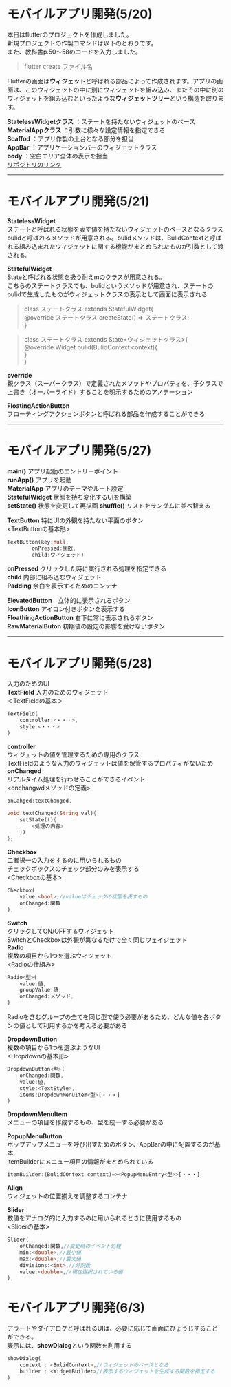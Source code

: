 # モバイルアプリ開発(5/20)
本日はflutterのプロジェクトを作成しました。  
新規プロジェクトの作製コマンドは以下のとおりです。  
また、教科書p.50～58のコードを入力しました。
>flutter create ファイル名

Flutterの画面は**ウィジェット**と呼ばれる部品によって作成されます。アプリの画面は、このウィジェットの中に別にウィジェットを組み込み、またその中に別のウィジェットを組み込むといったような**ウィジェットツリー**という構造を取ります。

**StatelessWidgetクラス** 
：ステートを持たないウィジェットのベース  
**MaterialAppクラス**
：引数に様々な設定情報を指定できる  
**Scaffod**
：アプリ作製の土台となる部分を担当  
**AppBar**
：アプリケーションバーのウィジェットクラス  
**body**
：空白エリア全体の表示を担当  
[リポジトリのリンク](https://github.com/Vogel-425/Flutter_study.git)

---

# モバイルアプリ開発(5/21)
**StatelessWidget**  
ステートと呼ばれる状態を表す値を持たないウィジェットのベースとなるクラス   
bulidと呼ばれるメソッドが用意される。bulidメソッドは、BulidContextと呼ばれる組み込まれたウィジェットに関する機能がまとめられたものが引数として渡される。 

**StatefulWidget**  
Stateと呼ばれる状態を扱う耐えmのクラスが用意される。  
こちらのステートクラスでも、bulidというメソッドが用意され、ステートのbulidで生成したものがウィジェットクラスの表示として画面に表示される  
>class ステートクラス extends StatefulWidget{  
    @override
    ステートクラス createState() => ステートクラス;  
}

>class ステートクラス extends State<ウィジェットクラス>{  
    @override
    Widget bulid(BulidContext context){  
    }    
}

**override**  
親クラス（スーパークラス）で定義されたメソッドやプロパティを、子クラスで上書き（オーバーライド）することを明示するためのアノテーション   

**FloatingActionButton**  
フローティングアクションボタンと呼ばれる部品を作成することができる

---
# モバイルアプリ開発(5/27)

**main()**	アプリ起動のエントリーポイント  
**runApp()**	アプリを起動  
**MaterialApp**	アプリのテーマやルート設定  
**StatefulWidget**	状態を持ち変化するUIを構築  
**setState()**	状態を変更して再描画
**shuffle()**	リストをランダムに並べ替える  

**TextButton**	 特にUIの外観を持たない平面のボタン  
<TextButtonの基本形>
```dart
TextButton(key:null,
        onPressed:関数,
        child:ウィジェット)
```
**onPressed** クリックした時に実行される処理を指定できる  
**child** 内部に組み込むウィジェット  
**Padding** 余白を表示するためのコンテナ  

**ElevatedButton**　立体的に表示されるボタン  
**IconButton** アイコン付きボタンを表示する  
**FloathingActionButton** 右下に常に表示されるボタン  
**RawMaterialButon** 初期値の設定の影響を受けないボタン  

---  
# モバイルアプリ開発(5/28)  
入力のためのUI  
**TextField** 入力のためのウィジェット  
＜TextFieldの基本＞  
```dart  
TextField(
    controller:<・・・>,
    style:<・・・>
)
```
**controller**   
ウィジェットの値を管理するための専用のクラス  
TextFieldのような入力のウィジェットは値を保管するプロパティがないため  
**onChanged**  
リアルタイム処理を行わせることができるイベント  
<onchangwdメソッドの定義> 
```dart  
onCahged:textChanged,
```  
```dart
void textChanged(String val){
    setState((){
        <処理の内容>
    })
};
```  
**Checkbox**  
二者択一の入力をするのに用いられるもの  
チェックボックスのチェック部分のみを表示する  
<Checkboxの基本>  
```dart  
Checkbox(
    value:<bool>,//valueはチェックの状態を表すもの
    onChanged:関数
),  
```  
**Switch**  
クリックしてON/OFFするウィジェット  
SwitchとCheckboxは外観が異なるだけで全く同じウェイジェット  
**Radio**  
複数の項目から1つを選ぶウィジェット  
<Radioの仕組み>  
```dart  
Radio<型>(
    value:値,
    groupValue:値,
    onChanged:メソッド,
)  
```  
Radioを含むグループの全てを同じ型で使う必要があるため、どんな値を各ボタンの値として利用するかを考える必要がある  

**DropdownButton**  
複数の項目から1つを選ぶようなUI  
<Dropdownの基本形>  
```dart  
DropdownButton<型>(
    onChanged:関数,
    value:値,
    style:<TextStyle>,
    items:DropdownMenuItem<型>[・・・]
)
```  
**DropdownMenuItem**  
メニューの項目を作成するもの、型を統一する必要がある

**PopupMenuButton**  
ポップアップメニューを呼び出すためのボタン、AppBarの中に配置するのが基本  
itemBuilderにメニュー項目の情報がまとめられている  
```dart 
itemBuilder:(BulidCOntext context)=><PopupMenuEntry<型>>[・・・]
```

**Align**  
ウィジェットの位置揃えを調整するコンテナ  

**Slider**  
数値をアナログ的に入力するのに用いられるときに使用するもの  
<Sliderの基本>  
```dart
Slider(
    onChanged:関数,//変更時のイベント処理
    min:<double>,//最小値
    max:<double>,//最大値
    divisions:<int>,//分割数
    value:<double>,//現在選択されている値
),
```
# モバイルアプリ開発(6/3)
アラートやダイアログと呼ばれるUIは、必要に応じて画面にひょうじすることができる。  
表示には、**showDialog**という関数を利用する  
```dart  
showDialog(
    context : <BulidContext>,//ウィジェットのベースとなる
    builder : <WidgetBuilder>//表示するウィジェットを生成する関数を指定する
)
```







